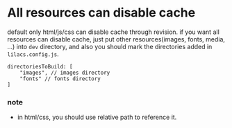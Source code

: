 # All resources can disable cache

default only html/js/css can disable cache through revision.
if you want all resources can disable cache, just put other resources(images, fonts, media, ...) into `dev` directory,
and also you should mark the directories added in `lilacs.config.js`.

```
directoriesToBuild: [
    "images", // images directory
    "fonts" // fonts directory
]
```

### note

* in html/css, you should use relative path to reference it.
